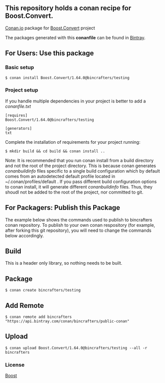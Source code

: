 ## This repository holds a conan recipe for Boost.Convert.

[Conan.io](https://conan.io) package for [Boost.Convert](https://github.com/Boostorg/Convert) project

The packages generated with this **conanfile** can be found in [Bintray](https://bintray.com/bincrafters/public-conan/Boost.Convert%3Abincrafters).

## For Users: Use this package

### Basic setup

    $ conan install Boost.Convert/1.64.0@bincrafters/testing

### Project setup

If you handle multiple dependencies in your project is better to add a *conanfile.txt*

    [requires]
    Boost.Convert/1.64.0@bincrafters/testing

    [generators]
    txt

Complete the installation of requirements for your project running:</small></span>

    $ mkdir build && cd build && conan install ..
	
Note: It is recommended that you run conan install from a build directory and not the root of the project directory.  This is because conan generates *conanbuildinfo* files specific to a single build configuration which by default comes from an autodetected default profile located in ~/.conan/profiles/default .  If you pass different build configuration options to conan install, it will generate different *conanbuildinfo* files.  Thus, they shoudl not be added to the root of the project, nor committed to git. 

## For Packagers: Publish this Package

The example below shows the commands used to publish to bincrafters conan repository. To publish to your own conan respository (for example, after forking this git repository), you will need to change the commands below accordingly. 

## Build  

This is a header only library, so nothing needs to be built.

## Package 

    $ conan create bincrafters/testing
	
## Add Remote

	$ conan remote add bincrafters "https://api.bintray.com/conan/bincrafters/public-conan"

## Upload

    $ conan upload Boost.Convert/1.64.0@bincrafters/testing --all -r bincrafters

### License
[Boost](LICENSE)
